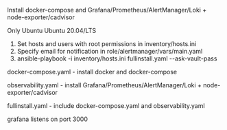 Install docker-compose and Grafana/Prometheus/AlertManager/Loki + node-exporter/cadvisor

Only Ubuntu Ubuntu 20.04/LTS

1. Set hosts and users with root permissions in inventory/hosts.ini
2. Specify email for notification in role/alertmanager/vars/main.yaml
3. ansible-playbook -i inventory/hosts.ini fullinstall.yaml --ask-vault-pass 

docker-compose.yaml - install docker and docker-compose 

observability.yaml - install Grafana/Prometheus/AlertManager/Loki + node-exporter/cadvisor

fullinstall.yaml - include docker-compose.yaml and observability.yaml

grafana listens on port 3000
